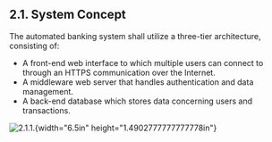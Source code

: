 2.1. System Concept
-------------------

The automated banking system shall utilize a three-tier architecture, consisting of: 

  * A front-end web interface to which multiple users can connect to through an HTTPS communication over the Internet.
  * A middleware web server that handles authentication and data management.
  * A back-end database which stores data concerning users and transactions.

![2.1.1.[^fig1]](./sections/2/media/image1.jpeg){width="6.5in" height="1.4902777777777778in"}

[^fig1]: A high-level system concept model.
